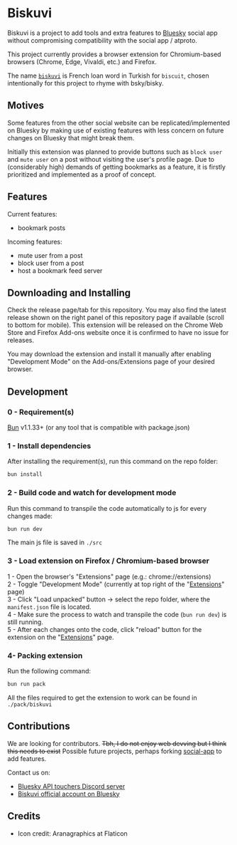 # Biskuvi    

Biskuvi is a project to add tools and extra features to [Bluesky](https://bsky.app) social app 
without compromising compatibility with the social app / atproto. 

This project currently provides a browser extension for Chromium-based browsers (Chrome, Edge, Vivaldi, etc.) and Firefox.  

The name [`biskuvi`](https://sozluk.gov.tr/?ara=bisk%C3%BCvi) is French loan word in Turkish for `biscuit`, 
chosen intentionally for this project to rhyme with bsky/bisky.  

## Motives  

Some features from the other social website can be replicated/implemented on Bluesky by making use of existing features
with less concern on future changes on Bluesky that might break them.  

Initially this extension was planned to provide buttons such as `block user` and `mute user` on a post without visiting the user's profile page. 
Due to (considerably high) demands of getting bookmarks as a feature, it is firstly prioritized and implemented as a proof of concept.  

## Features

Current features:
 - bookmark posts

Incoming features:
 - mute user from a post  
 - block user from a post  
 - host a bookmark feed server

## Downloading and Installing

Check the release page/tab for this repository. You may also find the latest release shown on the right panel of this repository page if available (scroll to bottom for mobile).
This extension will be released on the Chrome Web Store and Firefox Add-ons website once it is confirmed to have no issue for releases.

You may download the extension and install it manually after enabling "Development Mode" on the Add-ons/Extensions page of your desired browser.

## Development  

### 0 - Requirement(s)

[Bun](https://bun.sh) v1.1.33+ (or any tool that is compatible with package.json)

### 1 - Install dependencies  

After installing the requirement(s), run this command on the repo folder:    

```bash
bun install
```

### 2 - Build code and watch for development mode  

Run this command to transpile the code automatically to js for every changes made:  

```bash
bun run dev
```

The main js file is saved in `./src`  


### 3 - Load extension on Firefox / Chromium-based browser  

1 - Open the browser's "Extensions" page (e.g.: chrome://extensions)  
2 - Toggle "Development Mode" (currently at top right of the "[Extensions](chrome://extensions)" page)  
3 - Click "Load unpacked" button -> select the repo folder, where the `manifest.json` file is located.  
4 - Make sure the process to watch and transpile the code (`bun run dev`) is still running.  
5 - After each changes onto the code, click "reload" button for the extension on the "[Extensions](chrome://extensions)" page.  

### 4- Packing extension  

Run the following command:
```bash
bun run pack
```

All the files required to get the extension to work can be found in `./pack/biskuvi`

## Contributions  

We are looking for contributors. ~~Tbh, I do not enjoy web devving but I think this needs to exist~~
Possible future projects, perhaps forking [social-app](https://github.com/bluesky-social/social-app) to add features.

Contact us on:

 - [Bluesky API touchers Discord server](https://discord.gg/Hg7hW5uK)
 - [Biskuvi official account on Bluesky](https://bsky.app/profile/biskuvi-app.bsky.social)

## Credits

 - Icon credit: Aranagraphics at Flaticon
